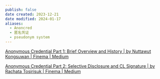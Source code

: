 ```yaml
---
publish: false
date created: 2023-12-21
date modified: 2024-01-17
aliases:
  - Anoncred
  - 匿名凭证
  - pseudonym system
---
```

[Anonymous Credential Part 1: Brief Overview and History | by Nuttawut Kongsuwan | Finema | Medium](https://medium.com/finema/anonymous-credential-part-1-brief-overview-and-history-c6679034c914)

[Anonymous Credential Part 2: Selective Disclosure and CL Signature | by Rachata Tosirisuk | Finema | Medium](https://medium.com/finema/anonymous-credential-part-2-selective-disclosure-and-cl-signature-b904a93a1565)

